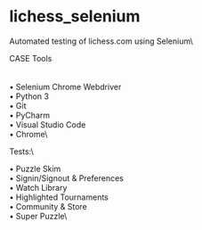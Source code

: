 # lichess_selenium
Automated testing of lichess.com using Selenium\


CASE Tools\
\
\
• Selenium Chrome Webdriver\
• Python 3\
• Git\
• PyCharm\
• Visual Studio Code\
• Chrome\


Tests:\


• Puzzle Skim\
• Signin/Signout & Preferences\
• Watch Library\
• Highlighted Tournaments\
• Community & Store\
• Super Puzzle\
